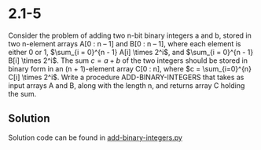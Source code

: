 # 2.1-5

Consider the problem of adding two n-bit binary integers a and b, stored in two n-element arrays A[0 : n – 1] and B[0 : n – 1], where each element is either 0 or 1, $\sum_{i = 0}^{n - 1} A[i] \times 2^i$, and $\sum_{i = 0}^{n - 1} B[i] \times 2^i$. The sum $c = a + b$ of the two integers should be stored in binary form in an (n + 1)-element array C[0 : n], where $c = \sum_{i=0}^{n} C[i] \times 2^i$. Write a procedure ADD-BINARY-INTEGERS that takes as input arrays A and B, along with the length n, and returns array C holding the sum.

## Solution

Solution code can be found in [add-binary-integers.py](add-binary-integers.py)
